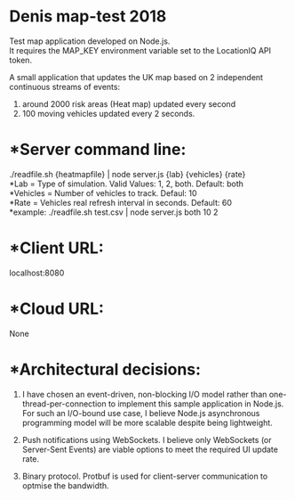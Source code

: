 # Denis map-test 2018
Test map application developed on Node.js.
<br>It requires the MAP_KEY environment variable set to the LocationIQ API token. 

A small application that updates the UK map based on 2 independent continuous streams of events: 
1) around 2000 risk areas (Heat map) updated every second 
2) 100 moving vehicles updated every 2 seconds.

*Server command line:
=====================
./readfile.sh {heatmapfile} | node server.js {lab} {vehicles} {rate} 
<br>*Lab = Type of simulation. Valid Values: 1, 2, both. Default: both
<br>*Vehicles = Number of vehicles to track. Defaul: 10
<br>*Rate = Vehicles real refresh interval in seconds. Default: 60
<br>*example: ./readfile.sh test.csv | node server.js both 10 2

*Client URL:
============
localhost:8080

*Cloud URL:
===========

None

*Architectural decisions:
=========================
1) I have chosen an event-driven, non-blocking I/O model rather than one-thread-per-connection to implement this sample application in Node.js. For such an I/O-bound use case, I believe Node.js asynchronous programming model will be more scalable despite being lightweight.

2) Push notifications using WebSockets. I believe only WebSockets (or Server-Sent Events) are viable options to meet the required UI update rate.

3) Binary protocol. Protbuf is used for client-server communication to optmise the bandwidth.
